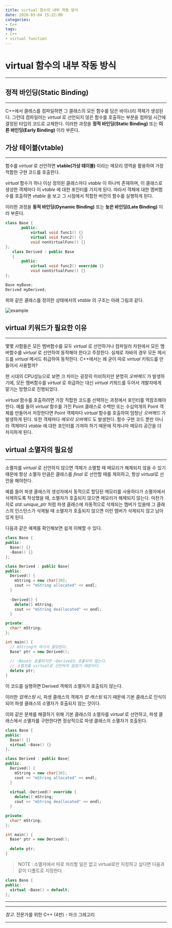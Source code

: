 ```yaml
---
title: virtual 함수의 내부 작동 방식
date: 2020-03-04 15:22:00
categories:
- C++
tags:
- C++
- virtual function
---
```


# virtual 함수의 내부 작동 방식
---

## 정적 바인딩(Static Binding)
---

C++에서 클레스를 컴파일하면 그 클래스의 모든 함수를 담은 바이너리 객체가 생성된다. 그런데 컴파일러는 *virtual* 로 선언되지 않은 함수를 호출하는 부분을 컴파일 시간에 결정된 타입의 코드로 교체한다. 이러한 과정을 **정적 바인딩(Static Binding)** 또는 **이른 바인딩(Early Binding)** 이라 부른다.

## 가상 테이블(vtable)
---

함수를 *virtual* 로 선언하면 **vtable(가상 테이블)** 이라는 메모리 영역을 활용하여 가장 적합한 구현 코드를 호출한다.

*virtual* 함수가 하나 이상 정의된 클래스마다 *vtable* 이 하나씩 존재하며, 이 클래스로 생성한 객체마다 이 *vtable* 에 대한 포인터를 가지게 된다. 따라서 객체에 대한 멤버함수를 호출하면 *vtable* 을 보고 그 시점에서 적합한 버전의 함수를 실행하게 된다.

이러한 과정을 **동적 바인딩(Dynamic Binding)** 또는 **늦은 바인딩(Late Binding)** 이라 부른다.

```cpp
class Base {
       public:
           virtual void func1() {}
           virtual void func2() {}
           void nonVirtualFunc() {}
};
   class Derived : public Base
   {
       public:
           virtual void func2() override {}
           void nonVirtualFunc() {}
};
```

```cpp
Base myBase;
Derived myDerived;
```

위와 같은 클레스를 정의한 상태에서의 *vtable* 의 구조는 아래 그림과 같다.

![example](../assets/posts/C++/itual_operation_method/pic_1.png)

## virtual 키워드가 필요한 이유
---

몇몇 사함들은 모든 멤버함수를 모두 *virtual* 로 선언하거나 컴파일러 차원에서 모든 멤버함수를 *virtual* 로 선언하여 동작해야 한다고 주장한다. 실제로 자바의 경우 모든 메서드를 *virtual* 메서드 취급하여 동작한다. C++에서는 왜 굳이 따로 *virtual* 키워드를 만들어서 사용할까?

현 시대의 CPU성능으로 보면 크 차이는 굉장히 미비하지만 분명히 *오버헤드* 가 발생하기에, 모든 멤버함수를 *virtual* 로 취급하는 대신 *virtual* 키워드를 두어서 개발자에게 맡기는 방향으로 진행되었다.

*virtual* 함수를 호출하려면 가장 적합한 코드를 선택하는 과정에서 포인터를 역참조해야 한다. 예를 들어 *virtual* 함수를 가진 Point 클래스로 수백만 또는 수십억개의 Point 객체를 만들어서 저장한다면 Point 객체마다 *virtual* 함수를 호출하여 엄청난 *오버헤드* 가 발생하게 된다. 또한 객체마다 *메모리 오버헤드* 도 발생한다. 함수 구현 코드 뿐만 아니라 객체마다 *vtable* 에 대한 포인터를 가져야 하기 때문에 작게나마 메모리 공간을 더 차지하게 된다.

## virtual 소멸자의 필요성
---

소멸자를 *virtual* 로 선언하지 않으면 객체가 소멸할 때 메모리가 해제되지 않을 수 있기 때문에 항상 소멸자 만큼은 클래스를 *final* 로 선언할 때를 제외하고, 항상 *virtual*로 선언을 해야한다.

예를 들어 파생 클래스의 생성자에서 동적으로 할당된 메모리를 사용하다가 소멸자에서 삭제하도록 작성했을 때, 소멸자가 호출되지 않으면 메모리가 해제되지 않는다. 마찬가지로 *std::unique_ptr* 처럼 파생 클래스에 자동적으로 삭제되는 멤버가 있을때 그 클래스의 인스턴스가 삭제될 때 소멸자가 호출되지 않으면 이런 멤버가 삭제되지 않고 남아 있게 된다.

다음과 같은 예제를 확인해보면 쉽게 이해할 수 있다.

```cpp
class Base {
public:
  Base() {}
  ~Base() {}
};

class Derived : public Base{
public:
  Derived() {
    mString = new char[30];
    cout << "mString allocated" << endl; 
  }
  
  ~Derived() {
    delete[] mString;
    cout << "mString deallocated" << endl; 
  }

private:
  char* mString;
};

int main() {
  // mString이 여기서 할당된다.
  Base* ptr = new Derived();
  
  // ~Base는 호출되지만 ~Derived는 호출되지 않는다.
  // 소멸자를 virtual로 선언하지 않았기 때문이다.
  delete ptr;
}
```

이 코드를 실행하면 Derived 객체의 소멸자가 호출되지 않는다. 

이러한 *업캐스팅* 시, 파생 클래스의 객체가 *업 캐스팅* 되기 때문에 기본 클래스로 인식이 되어 파생 클래스의 소멸자가 호출되지 않는 것이다.

이와 같은 문제를 해결하기 위해 기본 클래스의 소멸자를 *virtual* 로 선언하고, 파생 클래스에서 소멸자를 구현한다면 정상적으로 파생 클래스의 소멸자가 호출된다.

```cpp
class Base {
public:
  Base() {}
  virtual ~Base() {}
};

class Derived : public Base{
public:
  Derived() {
    mString = new char[30];
    cout << "mString allocated" << endl; 
  }
  
  virtual ~Derived() override {
    delete[] mString;
    cout << "mString deallocated" << endl; 
  }

private:
  char* mString;
};

int main() {
  Base* ptr = new Derived();
  
  delete ptr;
}
```

> NOTE : 소멸자에서 따로 처리할 일은 없고 virtual로만 지정하고 싶다면 다음과 같이 디폴트로 지정한다.

```cpp
class Base {
public:
  virtual ~Base() = default;
};
```

---
---
*참고*. 전문가를 위한 C++ (4판) - 마크 그레고리

---
